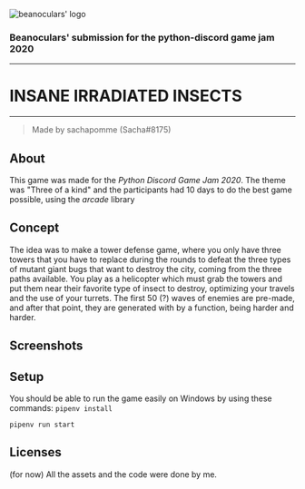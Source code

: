 ![beanoculars' logo](submission/images/icons/beanocularsMINI.png)
### Beanoculars' submission for the python-discord game jam 2020
---
# INSANE IRRADIATED INSECTS
---
> Made by sachapomme (Sacha#8175)

## About
This game was made for the *Python Discord Game Jam 2020*. The theme was "Three of a kind" and the participants had 10 days to do the best game possible, using the *arcade* library

## Concept
The idea was to make a tower defense game, where you only have three towers that you have to replace during the rounds to defeat the three types of mutant giant bugs that want to destroy the city, coming from the three paths available. You play as a helicopter which must grab the towers and put them near their favorite type of insect to destroy, optimizing your travels and the use of your turrets. The first 50 (?) waves of enemies are pre-made, and after that point, they are generated with by a function, being harder and harder.

## Screenshots

## Setup
You should be able to run the game easily on Windows by using these commands:
`pipenv install`

`pipenv run start`

## Licenses
(for now) All the assets and the code were done by me.
